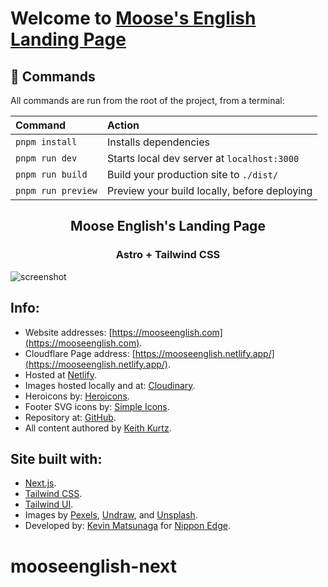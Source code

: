 # Welcome to [Moose's English Landing Page](https://mooseenglish.com)

## 🧞 Commands

All commands are run from the root of the project, from a terminal:

| Command            | Action                                       |
| :----------------- | :------------------------------------------- |
| `pnpm install`     | Installs dependencies                        |
| `pnpm run dev`     | Starts local dev server at `localhost:3000`  |
| `pnpm run build`   | Build your production site to `./dist/`      |
| `pnpm run preview` | Preview your build locally, before deploying |

<h2 align="center">
Moose English's Landing Page
</h2>
<h3 align="center">
Astro + Tailwind CSS
</h3>

![screenshot](https://res.cloudinary.com/shinkirin/image/upload/v1661694295/mooseenglish/mooseenglish-github.png)

## Info:

- Website addresses: [https://mooseenglish.com](https://mooseenglish.com).
- Cloudflare Page address: [https://mooseenglish.netlify.app/](https://mooseenglish.netlify.app/).
- Hosted at [Netlify](https://netlify.com/).
- Images hosted locally and at: [Cloudinary](https://cloudinary.com).
- Heroicons by: [Heroicons](https://heroicons.com/).
- Footer SVG icons by: [Simple Icons](https://simpleicons.org/).
- Repository at: [GitHub](https://github.com/nippon-dev/mooseenglish-next).
- All content authored by [Keith Kurtz](https://mooseenglish.com).

## Site built with:

- [Next.js](https://nextjs.org).
- [Tailwind CSS](https://tailwindcss.com).
- [Tailwind UI](https://tailwindui.com).
- Images by [Pexels](https://www.pexels.com), [Undraw](https://undraw.io), and [Unsplash](https://unsplash.com).
- Developed by: [Kevin Matsunaga](https://kevinmatsunaga.com) for [Nippon Edge](https://nippon.dev).
# mooseenglish-next
